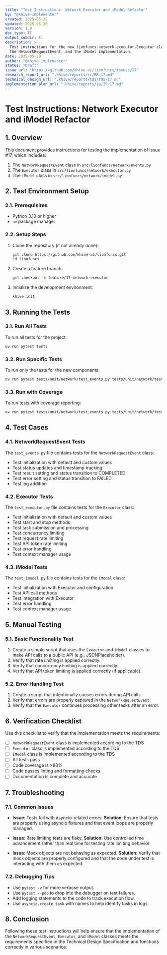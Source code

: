```yaml
---
title: "Test Instructions: Network Executor and iModel Refactor"
by: "@khive-implementer"
created: 2025-05-20
updated: 2025-05-20
version: 1.0
doc_type: TI
output_subdir: ti
description: >
  Test instructions for the new lionfuncs.network.executor.Executor class,
  the NetworkRequestEvent, and the iModel implementation.
date: 2025-05-20
author: "@khive-implementer"
status: "Draft"
issue_url: "https://github.com/khive-ai/lionfuncs/issues/17"
research_report_url: ".khive/reports/rr/RR-17.md"
technical_design_url: ".khive/reports/tds/TDS-17.md"
implementation_plan_url: ".khive/reports/ip/IP-17.md"
---
```


# Test Instructions: Network Executor and iModel Refactor

## 1. Overview

This document provides instructions for testing the implementation of Issue #17,
which includes:

1. The `NetworkRequestEvent` class in `src/lionfuncs/network/events.py`
2. The `Executor` class in `src/lionfuncs/network/executor.py`
3. The `iModel` class in `src/lionfuncs/network/imodel.py`

## 2. Test Environment Setup

### 2.1. Prerequisites

- Python 3.10 or higher
- `uv` package manager

### 2.2. Setup Steps

1. Clone the repository (if not already done):
   ```bash
   git clone https://github.com/khive-ai/lionfuncs.git
   cd lionfuncs
   ```

2. Create a feature branch:
   ```bash
   git checkout -b feature/17-network-executor
   ```

3. Initialize the development environment:
   ```bash
   khive init
   ```

## 3. Running the Tests

### 3.1. Run All Tests

To run all tests for the project:

```bash
uv run pytest tests
```

### 3.2. Run Specific Tests

To run only the tests for the new components:

```bash
uv run pytest tests/unit/network/test_events.py tests/unit/network/test_executor.py tests/unit/network/test_imodel.py
```

### 3.3. Run with Coverage

To run tests with coverage reporting:

```bash
uv run pytest tests/unit/network/test_events.py tests/unit/network/test_executor.py tests/unit/network/test_imodel.py --cov=src/lionfuncs/network/events.py --cov=src/lionfuncs/network/executor.py --cov=src/lionfuncs/network/imodel.py --cov-report=term-missing
```

## 4. Test Cases

### 4.1. NetworkRequestEvent Tests

The `test_events.py` file contains tests for the `NetworkRequestEvent` class:

- Test initialization with default and custom values
- Test status updates and timestamp tracking
- Test result setting and status transition to COMPLETED
- Test error setting and status transition to FAILED
- Test log addition

### 4.2. Executor Tests

The `test_executor.py` file contains tests for the `Executor` class:

- Test initialization with default and custom values
- Test start and stop methods
- Test task submission and processing
- Test concurrency limiting
- Test request rate limiting
- Test API token rate limiting
- Test error handling
- Test context manager usage

### 4.3. iModel Tests

The `test_imodel.py` file contains tests for the `iModel` class:

- Test initialization with Executor and configuration
- Test API call methods
- Test integration with Executor
- Test error handling
- Test context manager usage

## 5. Manual Testing

### 5.1. Basic Functionality Test

1. Create a simple script that uses the `Executor` and `iModel` classes to make
   API calls to a public API (e.g., JSONPlaceholder).
2. Verify that rate limiting is applied correctly.
3. Verify that concurrency limiting is applied correctly.
4. Verify that API token limiting is applied correctly (if applicable).

### 5.2. Error Handling Test

1. Create a script that intentionally causes errors during API calls.
2. Verify that errors are properly captured in the `NetworkRequestEvent`.
3. Verify that the `Executor` continues processing other tasks after an error.

## 6. Verification Checklist

Use this checklist to verify that the implementation meets the requirements:

- [ ] `NetworkRequestEvent` class is implemented according to the TDS
- [ ] `Executor` class is implemented according to the TDS
- [ ] `iModel` class is implemented according to the TDS
- [ ] All tests pass
- [ ] Code coverage is >80%
- [ ] Code passes linting and formatting checks
- [ ] Documentation is complete and accurate

## 7. Troubleshooting

### 7.1. Common Issues

- **Issue**: Tests fail with asyncio-related errors. **Solution**: Ensure that
  tests are properly using asyncio fixtures and that event loops are properly
  managed.

- **Issue**: Rate limiting tests are flaky. **Solution**: Use controlled time
  advancement rather than real time for testing rate limiting behavior.

- **Issue**: Mock objects are not behaving as expected. **Solution**: Verify
  that mock objects are properly configured and that the code under test is
  interacting with them as expected.

### 7.2. Debugging Tips

- Use `pytest -v` for more verbose output.
- Use `pytest --pdb` to drop into the debugger on test failures.
- Add logging statements to the code to track execution flow.
- Use `asyncio.create_task` with names to help identify tasks in logs.

## 8. Conclusion

Following these test instructions will help ensure that the implementation of
the `NetworkRequestEvent`, `Executor`, and `iModel` classes meets the
requirements specified in the Technical Design Specification and functions
correctly in various scenarios.
